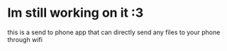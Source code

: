 # Im still working on it :3
this is a send to phone app that can directly send any files to your phone through wifi
